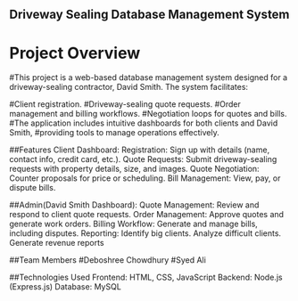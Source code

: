 ## Driveway Sealing Database Management System
# Project Overview
#This project is a web-based database management system designed for a driveway-sealing contractor, David Smith. The system facilitates:

#Client registration.
#Driveway-sealing quote requests.
#Order management and billing workflows.
#Negotiation loops for quotes and bills.
#The application includes intuitive dashboards for both clients and David Smith, #providing tools to manage operations effectively.

##Features
Client Dashboard:
Registration: Sign up with details (name, contact info, credit card, etc.).
Quote Requests: Submit driveway-sealing requests with property details, size, and images.
Quote Negotiation: Counter proposals for price or scheduling.
Bill Management: View, pay, or dispute bills.

##Admin(David Smith Dashboard):
Quote Management: Review and respond to client quote requests.
Order Management: Approve quotes and generate work orders.
Billing Workflow: Generate and manage bills, including disputes.
Reporting:
Identify big clients.
Analyze difficult clients.
Generate revenue reports

   
##Team Members
#Deboshree Chowdhury 
#Syed Ali

##Technologies Used
Frontend: HTML, CSS, JavaScript
Backend: Node.js (Express.js)
Database: MySQL
